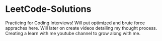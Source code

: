 # LeetCode-Solutions
Practicing for Coding Interviews!
Will put optimized and brute force appraches here.
Will later on create videos detailing my thought process.
Creating a learn with me youtube channel to grow along with me.
